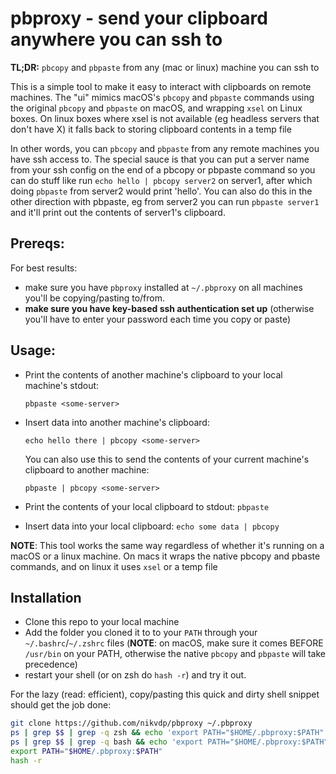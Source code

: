 # pbproxy - send your clipboard anywhere you can ssh to

**TL;DR:** `pbcopy` and `pbpaste` from any (mac or linux) machine you can ssh to

This is a simple tool to make it easy to interact with clipboards on remote
machines. The "ui" mimics macOS's `pbcopy` and `pbpaste` commands using the
original `pbcopy` and `pbpaste` on macOS, and wrapping `xsel` on Linux boxes.
On linux boxes where xsel is not available (eg headless servers that don't have
X) it falls back to storing clipboard contents in a temp file

In other words, you can `pbcopy` and `pbpaste` from any remote machines you
have ssh access to. The special sauce is that you can put a server name from
your ssh config on the end of a pbcopy or pbpaste command so you can do stuff
like run `echo hello | pbcopy server2` on server1, after which doing `pbpaste`
from server2 would print 'hello'. You can also do this in the other direction
with pbpaste, eg from server2 you can run `pbpaste server1` and it'll print out
the contents of server1's clipboard.

## Prereqs:

For best results:

- make sure you have `pbproxy` installed at `~/.pbproxy` on all machines you'll
be copying/pasting to/from.
- **make sure you have key-based ssh authentication set up** (otherwise you'll
  have to enter your password each time you copy or paste)

## Usage:

- Print the contents of another machine's clipboard to your local machine's stdout:
  ```
  pbpaste <some-server>
  ```
- Insert data into another machine's clipboard:

  ```
  echo hello there | pbcopy <some-server>
  ```

  You can also use this to send the contents of your current machine's
  clipboard to another machine:

  ```
  pbpaste | pbcopy <some-server>
  ```

- Print the contents of your local clipboard to stdout: `pbpaste`
- Insert data into your local clipboard: `echo some data | pbcopy`

**NOTE**: This tool works the same way regardless of whether it's running on a
macOS or a linux machine. On macs it wraps the native pbcopy and pbaste commands,
and on linux it uses `xsel` or a temp file

## Installation

- Clone this repo to your local machine
- Add the folder you cloned it to to your `PATH` through your
  `~/.bashrc`/`~/.zshrc` files (**NOTE**: on macOS, make sure it comes BEFORE
  `/usr/bin` on your PATH, otherwise the native `pbcopy` and `pbpaste` will
  take precedence)
- restart your shell (or on zsh do `hash -r`) and try it out.

For the lazy (read: efficient), copy/pasting this quick and dirty shell snippet should get the job done:

```bash
git clone https://github.com/nikvdp/pbproxy ~/.pbproxy
ps | grep $$ | grep -q zsh && echo 'export PATH="$HOME/.pbproxy:$PATH"' | tee -a ~/.zshrc
ps | grep $$ | grep -q bash && echo 'export PATH="$HOME/.pbproxy:$PATH"' | tee -a ~/.bashrc
export PATH="$HOME/.pbproxy:$PATH"
hash -r
```

